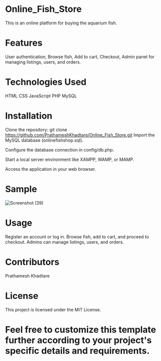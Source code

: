# Online_Fish_Store

This is an online platform for buying the aquarium fish.

# Features

User authentication,
Browse fish,
Add to cart,
Checkout,
Admin panel for managing listings, users, and orders.

# Technologies Used

HTML
CSS
JavaScript
PHP
MySQL

# Installation

Clone the repository:
git clone https://github.com/PrathameshKhadtare/Online_Fish_Store.git
Import the MySQL database (onlinefishshop.sql).

Configure the database connection in config/db.php.

Start a local server environment like XAMPP, WAMP, or MAMP.

Access the application in your web browser.

# Sample
![Screenshot (39)](https://github.com/PrathameshKhadtare/Online_Fish_Store/assets/136837011/05cfff15-5d47-4ced-aa8d-ecb0bc0eac0e)






























# Usage

Register an account or log in.
Browse fish, add to cart, and proceed to checkout.
Admins can manage listings, users, and orders.

# Contributors

Prathamesh Khadtare

# License

This project is licensed under the MIT License.


# Feel free to customize this template further according to your project's specific details and requirements.
